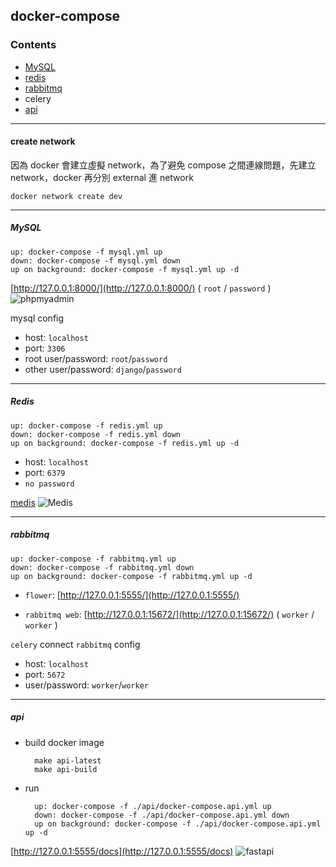 ## docker-compose

### Contents
- [MySQL](https://github.com/linsamtw/docker-for-product/tree/master/docker-compose#mysql)
- [redis](https://github.com/linsamtw/docker-for-product/tree/master/docker-compose#redis)
- [rabbitmq](https://github.com/linsamtw/docker-for-product/tree/master/docker-compose#rabbitmq)
- celery
- [api](https://github.com/linsamtw/docker-for-product/tree/master/docker-compose#api)

------------------

#### create network 
因為 docker 會建立虛擬 network，為了避免 compose 之間連線問題，先建立 network，docker 再分別 external 進 network

	docker network create dev

------------------

##### MySQL

	up: docker-compose -f mysql.yml up
	down: docker-compose -f mysql.yml down
	up on background: docker-compose -f mysql.yml up -d

[http://127.0.0.1:8000/](http://127.0.0.1:8000/) ( `root` / `password` )
![phpmyadmin](https://github.com/linsamtw/docker-for-product/blob/master/docker-compose/image/phpmyadmin.png)

mysql config

* host: `localhost`
* port: `3306`
* root user/password: `root`/`password`
* other user/password: `django`/`password`

---------------------------

##### Redis

	up: docker-compose -f redis.yml up
	down: docker-compose -f redis.yml down
	up on background: docker-compose -f redis.yml up -d

* host: `localhost`
* port: `6379`
* `no password`

[medis](https://github.com/luin/medis)
![Medis](http://getmedis.com/screen.png)


--------------------------

##### rabbitmq

	up: docker-compose -f rabbitmq.yml up
	down: docker-compose -f rabbitmq.yml down
	up on background: docker-compose -f rabbitmq.yml up -d

* `flower`: 
[http://127.0.0.1:5555/](http://127.0.0.1:5555/)

* `rabbitmq web`: 
[http://127.0.0.1:15672/](http://127.0.0.1:15672/) ( `worker` / `worker` )

`celery` connect `rabbitmq` config

* host: `localhost`
* port: `5672`
* user/password: `worker`/`worker`

--------------------------

##### api

* build docker image


		make api-latest
		make api-build


* run


		up: docker-compose -f ./api/docker-compose.api.yml up
		down: docker-compose -f ./api/docker-compose.api.yml down
		up on background: docker-compose -f ./api/docker-compose.api.yml up -d

[http://127.0.0.1:5555/docs](http://127.0.0.1:5555/docs)
![fastapi](https://github.com/linsamtw/docker-for-product/blob/master/docker-compose/image/fastapi.png)



